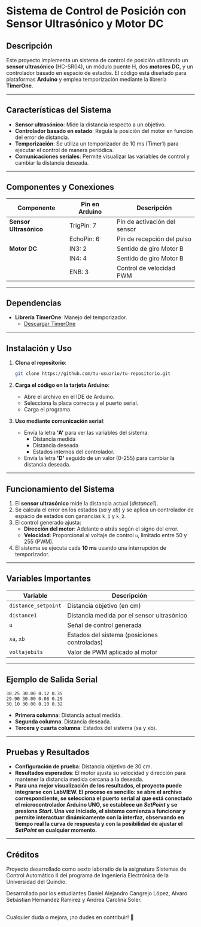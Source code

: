 # Sistema de Control de Posición con Sensor Ultrasónico y Motor DC

## Descripción

Este proyecto implementa un sistema de control de posición utilizando un **sensor ultrasónico** (HC-SR04), un módulo puente H, dos **motores DC**, y un controlador basado en espacio de estados. El código está diseñado para plataformas **Arduino** y emplea temporización mediante la librería **TimerOne**.

---

## **Características del Sistema**

- **Sensor ultrasónico**: Mide la distancia respecto a un objetivo.
- **Controlador basado en estado**: Regula la posición del motor en función del error de distancia.
- **Temporización**: Se utiliza un temporizador de 10 ms (Timer1) para ejecutar el control de manera periódica.
- **Comunicaciones seriales**: Permite visualizar las variables de control y cambiar la distancia deseada.

---

## **Componentes y Conexiones**

| Componente             | Pin en Arduino | Descripción                  |
| ---------------------- | -------------- | ---------------------------- |
| **Sensor Ultrasónico** | TrigPin: 7     | Pin de activación del sensor |
|                        | EchoPin: 6     | Pin de recepción del pulso   |
| **Motor DC**           | IN3: 2         | Sentido de giro Motor B      |
|                        | IN4: 4         | Sentido de giro Motor B      |
|                        | ENB: 3         | Control de velocidad PWM     |

---

## **Dependencias**

- **Librería TimerOne**: Manejo del temporizador.
  - [Descargar TimerOne](https://github.com/PaulStoffregen/TimerOne)

---

## **Instalación y Uso**

1. **Clona el repositorio**:

   ```bash
   git clone https://github.com/tu-usuario/tu-repositorio.git
   ```

2. **Carga el código en la tarjeta Arduino**:

   - Abre el archivo en el IDE de Arduino.
   - Selecciona la placa correcta y el puerto serial.
   - Carga el programa.

3. **Uso mediante comunicación serial**:
   - Envía la letra **'A'** para ver las variables del sistema:
     - Distancia medida
     - Distancia deseada
     - Estados internos del controlador.
   - Envía la letra **'D'** seguido de un valor (0-255) para cambiar la distancia deseada.

---

## **Funcionamiento del Sistema**

1. El **sensor ultrasónico** mide la distancia actual (_distance1_).
2. Se calcula el error en los estados (_xa_ y _xb_) y se aplica un controlador de espacio de estados con ganancias `k_1` y `k_2`.
3. El control generado ajusta:
   - **Dirección del motor**: Adelante o atrás según el signo del error.
   - **Velocidad**: Proporcional al voltaje de control `u`, limitado entre 50 y 255 (PWM).
4. El sistema se ejecuta cada **10 ms** usando una interrupción de temporizador.

---

## **Variables Importantes**

| Variable            | Descripción                                  |
| ------------------- | -------------------------------------------- |
| `distance_setpoint` | Distancia objetivo (en cm)                   |
| `distance1`         | Distancia medida por el sensor ultrasónico   |
| `u`                 | Señal de control generada                    |
| `xa`, `xb`          | Estados del sistema (posiciones controladas) |
| `voltajebits`       | Valor de PWM aplicado al motor               |

---

## **Ejemplo de Salida Serial**

```plaintext
30.25 30.00 0.12 0.35
29.90 30.00 0.08 0.29
30.10 30.00 0.10 0.32
```

- **Primera columna**: Distancia actual medida.
- **Segunda columna**: Distancia deseada.
- **Tercera y cuarta columna**: Estados del sistema (xa y xb).

---

## **Pruebas y Resultados**

- **Configuración de prueba**: Distancia objetivo de 30 cm.
- **Resultados esperados**: El motor ajusta su velocidad y dirección para mantener la distancia medida cercana a la deseada.
- **Para una mejor visualización de los resultados, el proyecto puede integrarse con LabVIEW. El proceso es sencillo: se abre el archivo correspondiente, se selecciona el puerto serial al que está conectado el microcontrolador Arduino UNO, se establece un _SetPoint_ y se presiona _Start_. Una vez iniciado, el sistema comienza a funcionar y permite interactuar dinámicamente con la interfaz, observando en tiempo real la curva de respuesta y con la posibilidad de ajustar el _SetPoint_ en cualquier momento.**

---

## Créditos

Proyecto desarrollado como sexto laboratio de la asignatura Sistemas de Control Automático II del programa de Ingeniería Electrónica de la Universidad del Quindío.

Desarrollado por los estudiantes Daniel Alejandro Cangrejo López, Alvaro Sebástian Hernandez Ramirez y Andrea Carolina Soler.

##

Cualquier duda o mejora, ¡no dudes en contribuir! 🚀
